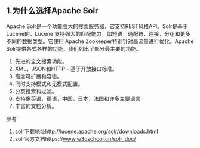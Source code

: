 ## 1.为什么选择Apache Solr

Apache  Solr是一个功能强大的搜索服务器，它支持REST风格API。Solr是基于Lucene的，Lucene 支持强大的匹配能力，如短语，通配符，连接，分组和更多不同的数据类型。它使用 Apache  Zookeeper特别针对高流量进行优化。Apache Solr提供各式各样的功能，我们列出了部分最主要的功能。

1. 先进的全文搜索功能。
2. XML，JSON和HTTP - 基于开放接口标准。
3. 高度可扩展和容错。
4. 同时支持模式和无模式配置。
5. 分页搜索和过滤。
6. 支持像英语，德语，中国，日本，法国和许多主要语言
7. 丰富的文档分析。


参考

1. solr下载地址http://lucene.apache.org/solr/downloads.html
2. solr官方文档https://www.w3cschool.cn/solr_doc/

